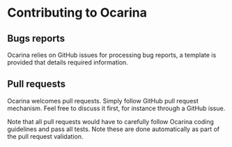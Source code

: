 # Contributing to Ocarina

## Bugs reports

Ocarina relies on GitHub issues for processing bug reports, 
a template is provided that details required information.

## Pull requests

Ocarina welcomes pull requests.  Simply follow GitHub pull request mechanism. 
Feel free to discuss it first, for instance through a GitHub issue.

Note that all pull requests would have to carefully follow Ocarina coding guidelines and pass all tests. 
Note these are done automatically as part of the pull request validation.

